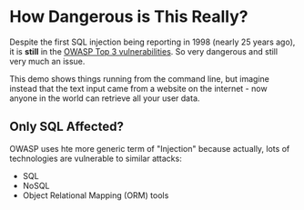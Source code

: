 # How Dangerous is This Really?

Despite the first SQL injection being reporting in 1998 (nearly 25 years ago), it is **still** in the [OWASP Top 3 vulnerabilities](https://owasp.org/Top10/A03_2021-Injection/). So very dangerous and still very much an issue.

This demo shows things running from the command line, but imagine instead that the text input came from a website on the internet - now anyone in the world can retrieve all your user data.

## Only SQL Affected?

OWASP uses hte more generic term of "Injection" because actually, lots of technologies are vulnerable to similar attacks:

- SQL
- NoSQL
- Object Relational Mapping (ORM) tools